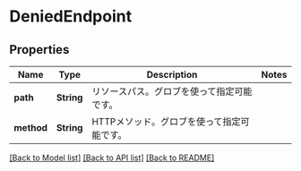 # DeniedEndpoint

## Properties
Name | Type | Description | Notes
------------ | ------------- | ------------- | -------------
**path** | **String** | リソースパス。グロブを使って指定可能です。 | 
**method** | **String** | HTTPメソッド。グロブを使って指定可能です。 | 

[[Back to Model list]](../README.md#documentation-for-models) [[Back to API list]](../README.md#documentation-for-api-endpoints) [[Back to README]](../README.md)


